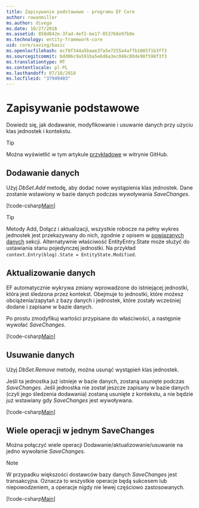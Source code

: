 ```yaml
---
title: Zapisywanie podstawowe - programu EF Core
author: rowanmiller
ms.author: divega
ms.date: 10/27/2016
ms.assetid: 850d842e-3fad-4ef2-be17-053768e97b9e
ms.technology: entity-framework-core
uid: core/saving/basic
ms.openlocfilehash: ecf8f344a5baae37a5e7255a4affb1085f1b3ff3
ms.sourcegitcommit: bdd06c9a591ba5e6d6a3ec046c80de98f598f3f3
ms.translationtype: MT
ms.contentlocale: pl-PL
ms.lasthandoff: 07/10/2018
ms.locfileid: "37949403"
---
```

# <a name="basic-save"></a>Zapisywanie podstawowe

Dowiedz się, jak dodawanie, modyfikowanie i usuwanie danych przy użyciu klas jednostek i kontekstu.

> [!TIP]  
> Można wyświetlić w tym artykule [przykładowe](https://github.com/aspnet/EntityFramework.Docs/tree/master/samples/core/Saving/Saving/Basics/) w witrynie GitHub.

## <a name="adding-data"></a>Dodawanie danych

Użyj *DbSet.Add* metodę, aby dodać nowe wystąpienia klas jednostek. Dane zostanie wstawiony w bazie danych podczas wywoływania *SaveChanges*.

[!code-csharp[Main](../../../samples/core/Saving/Saving/Basics/Sample.cs#Add)]

> [!TIP]  
> Metody Add, Dołącz i aktualizacji, wszystkie robocze na pełny wykres jednostek jest przekazywany do nich, zgodnie z opisem w [powiązanych danych](related-data.md) sekcji. Alternatywnie właściwość EntityEntry.State może służyć do ustawiania stanu pojedynczej jednostki. Na przykład `context.Entry(blog).State = EntityState.Modified`.

## <a name="updating-data"></a>Aktualizowanie danych

EF automatycznie wykrywa zmiany wprowadzone do istniejącej jednostki, która jest śledzona przez kontekst. Obejmuje to jednostki, które możesz obciążenia/zapytań z bazy danych i jednostek, które zostały wcześniej dodane i zapisane w bazie danych.

Po prostu zmodyfikuj wartości przypisane do właściwości, a następnie wywołać *SaveChanges*.

[!code-csharp[Main](../../../samples/core/Saving/Saving/Basics/Sample.cs#Update)]

## <a name="deleting-data"></a>Usuwanie danych

Użyj *DbSet.Remove* metody, można usunąć wystąpień klas jednostek.

Jeśli ta jednostka już istnieje w bazie danych, zostaną usunięte podczas *SaveChanges*. Jeśli jednostka nie został jeszcze zapisany w bazie danych (czyli jego śledzenia dodawania) zostaną usunięte z kontekstu, a nie będzie już wstawiany gdy *SaveChanges* jest wywoływana.

[!code-csharp[Main](../../../samples/core/Saving/Saving/Basics/Sample.cs#Remove)]

## <a name="multiple-operations-in-a-single-savechanges"></a>Wiele operacji w jednym SaveChanges

Można połączyć wiele operacji Dodawanie/aktualizowanie/usuwanie na jedno wywołanie *SaveChanges*.

> [!NOTE]  
> W przypadku większości dostawców bazy danych *SaveChanges* jest transakcyjna. Oznacza to wszystkie operacje będą sukcesem lub niepowodzeniem, a operacje nigdy nie lewej częściowo zastosowanych.

[!code-csharp[Main](../../../samples/core/Saving/Saving/Basics/Sample.cs#MultipleOperations)]
